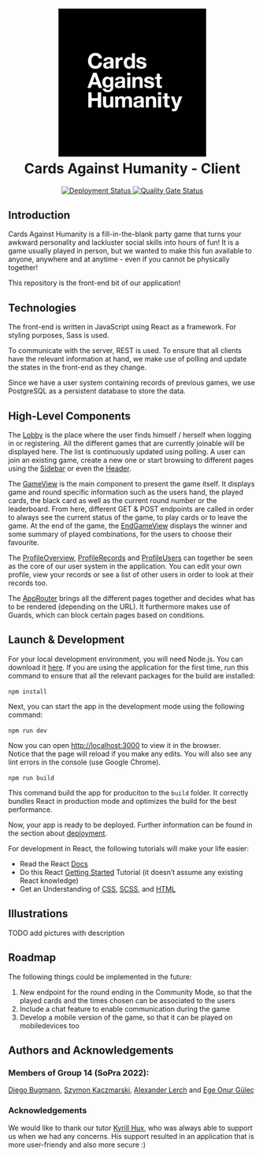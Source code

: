 <h1 align="center">
  <br>
  <a href="https://github.com/sopra-fs22-group-14"><img src="src/CAH_Logo.png" alt="Cards Against Humanity" width="300"></a>
  <br>
  Cards Against Humanity - Client
  <br>
</h1>

<p align="center">
   <a href="https://github.com/sopra-fs22-group-14/client/actions">
     <img src="https://github.com/sopra-fs22-group-14/client/workflows/Deploy%20Project/badge.svg" alt="Deployment Status">
   </a>
   <a href="https://sonarcloud.io/project/overview?id=sopra-fs22-group-14_client">
      <img src="https://sonarcloud.io/api/project_badges/measure?project=sopra-fs22-group-14_client&metric=alert_status" alt="Quality Gate Status">
  </a>
</p>

## Introduction

Cards Against Humanity is a fill-in-the-blank party game that turns your awkward personality and lackluster social skills into hours of fun! It is a game usually played in person, but we wanted to make this fun available to anyone, anywhere and at anytime - even if you cannot be physically together!

This repository is the front-end bit of our application!

## Technologies

The front-end is written in JavaScript using React as a framework. For styling purposes, Sass is used.

To communicate with the server, REST is used. To ensure that all clients have the relevant information at hand, we make use of polling and update the states in the front-end as they change.

Since we have a user system containing records of previous games, we use PostgreSQL as a persistent database to store the data.

## High-Level Components

The [Lobby](src/components/views/Lobby.js) is the place where the user finds himself / herself when logging in or registering. All the different games that are currently joinable will be displayed here. The list is continuously updated using polling. A user can join an existing game, create a new one or start browsing to different pages using the [Sidebar](src/components/views/SideBar.js) or even the [Header](src/components/views/Header.js).

The [GameView](src/components/views/GameView.js) is the main component to present the game itself. It displays game and round specific information such as the users hand, the played cards, the black card as well as the current round number or the leaderboard. From here, different GET & POST endpoints are called in order to always see the current status of the game, to play cards or to leave the game. At the end of the game, the [EndGameView](src/components/views/EndGameView.js) displays the winner and some summary of played combinations, for the users to choose their favourite.

The [ProfileOverview](src/components/views/ProfileOverview.js), [ProfileRecords](src/components/views/ProfileRecords.js) and [ProfileUsers](src/components/views/ProfileUsers.js) can together be seen as the core of our user system in the application. You can edit your own profile, view your records or see a list of other users in order to look at their records too.

The [AppRouter](src/components/routing/routers/AppRouter.js) brings all the different pages together and decides what has to be rendered (depending on the URL). It furthermore makes use of Guards, which can block certain pages based on conditions.

## Launch & Development

For your local development environment, you will need Node.js. You can download it [here](https://nodejs.org). If you are using the application for the first time, run this command to ensure that all the relevant packages for the build are installed:

```npm install```

Next, you can start the app in the development mode using the following command:

```npm run dev```

Now you can open [http://localhost:3000](http://localhost:3000) to view it in the browser.<br>
Notice that the page will reload if you make any edits. You will also see any lint errors in the console (use Google Chrome).

```npm run build```

This command build the app for produciton to the ```build``` folder. It correctly bundles React in production mode and optimizes the build for the best performance.

Now, your app is ready to be deployed. Further information can be found in the section about [deployment](https://create-react-app.dev/docs/deployment).


For development in React, the following tutorials will make your life easier:

- Read the React [Docs](https://reactjs.org/docs/getting-started.html)
- Do this React [Getting Started](https://reactjs.org/tutorial/tutorial.html) Tutorial (it doesn’t assume any existing React knowledge)
- Get an Understanding of [CSS](https://www.w3schools.com/Css/), [SCSS](https://sass-lang.com/documentation/syntax), and [HTML](https://www.w3schools.com/html/html_intro.asp)

## Illustrations

TODO add pictures with description

## Roadmap

The following things could be implemented in the future:

   1. New endpoint for the round ending in the Community Mode, so that the played cards and the times chosen can be associated to the users
   2. Include a chat feature to enable communication during the game
   3. Develop a mobile version of the game, so that it can be played on mobiledevices too

## Authors and Acknowledgements

<h3>Members of Group 14 (SoPra 2022):</h3>

[Diego Bugmann](https://github.com/diegobugmann), [Szymon Kaczmarski](https://github.com/Szymskiii), [Alexander Lerch](https://github.com/lerchal1) and [Ege Onur Güleç](https://github.com/ogegulec16)

<h3>Acknowledgements</h3>

We would like to thank our tutor [Kyrill Hux](https://github.com/realChesta), who was always able to support us when we had any concerns. His support resulted in an application that is more user-friendy and also more secure :)
